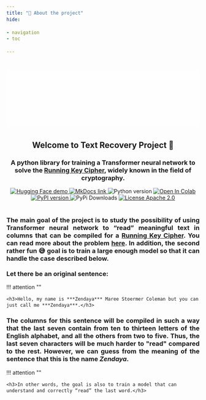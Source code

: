 ```yaml
---
title: "🤷 About the project"
hide:

- navigation
- toc

---
```

<h1 align="center"><img src="https://github.com/alex-snd/TRecover/blob/assets/preview_animation_white.gif?raw=true" alt="Preview Animation"/></h1>
<div align="center">
    <h2 align="center">Welcome to Text Recovery Project 👋 </h2>
    <h3 align="center">A python library for training a Transformer neural network to solve the <a href="https://en.wikipedia.org/wiki/Running_key_cipher">Running Key Cipher</a>, widely known in the field of cryptography.</h3>
    <a href="https://huggingface.co/spaces/alex-snd/TRecover">
        <img src="https://img.shields.io/badge/demo-%F0%9F%A4%97%20Hugging%20Face-blue?color=%2348466D" alt="Hugging Face demo"/>
    </a>
    <a href="https://alex-snd.github.io/TRecover">
        <img src="https://img.shields.io/badge/docs-MkDocs-blue.svg?color=%2348466D" alt="MkDocs link"/>
    </a>
    <img src="https://img.shields.io/badge/python-v3.8.5-blue.svg?color=%2348466D" alt="Python version"/>
    <a href="https://colab.research.google.com/github/alex-snd/TRecover/blob/master/notebooks/TRecover-train-alone.ipynb">
        <img src="https://colab.research.google.com/assets/colab-badge.svg?color=%2348466D" alt="Open In Colab"/>
    </a>
    <a href="https://badge.fury.io/py/trecover">
        <img src="https://img.shields.io/pypi/v/trecover?color=%2348466D" alt="PyPI version"/>
    </a>
    <img src="https://static.pepy.tech/personalized-badge/trecover?period=total&units=international_system&left_color=grey&right_color=%2348466D&left_text=pypi downloads" alt="PyPi Downloads"/>
    <a href="https://github.com/alex-snd/TRecover/blob/master/LICENSE">
        <img src="https://img.shields.io/badge/license-Apache%202.0-blue.svg?color=%2348466D" alt="License Apache 2.0"/>
    </a>
</div>
<br>

<h3 align="justify">
    The main goal of the project is to study the possibility of using Transformer neural network to “read” meaningful text 
    in columns that can be compiled for a <a href="https://en.wikipedia.org/wiki/Running_key_cipher">Running Key Cipher</a>. 
    You can read more about the problem <a href="https://alex-snd.github.io/TRecover/objective/task_definition">here</a>.
    In addition, the second rather fun 😅 goal is to train a large enough model so that it can handle the case described
    below.<br><br>
    Let there be an original sentence:
</h3>

!!! attention ""

    <h3>Hello, my name is ***Zendaya*** Maree Stoermer Coleman but you can just call me ***Zendaya***.</h3>

<h3 align="justify">
    The columns for this sentence will be compiled in such a way that the last seven contain from ten to thirteen 
    letters of the English alphabet, and all the others from two to five. Thus, the last seven characters will be much 
    harder to "read" compared to the rest. However, we can guess from the meaning of the sentence that this is the 
    name <b><i>Zendaya</i></b>.
</h3>

!!! attention ""

    <h3>In other words, the goal is also to train a model that can understand and correctly “read” the last word.</h3>
